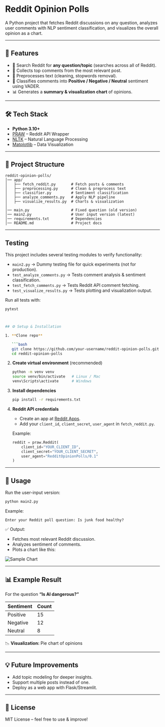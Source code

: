 
# Reddit Opinion Polls

A Python project that fetches Reddit discussions on any question, analyzes user comments with NLP sentiment classification, and visualizes the overall opinion as a chart.

---

## 📌 Features

* 🔎 Search Reddit for **any question/topic** (searches across all of Reddit).
* 💬 Collects top comments from the most relevant post.
* 🧹 Preprocesses text (cleaning, stopwords removal).
* 🤖 Classifies comments into **Positive / Negative / Neutral** sentiment using VADER.
* 📊 Generates a **summary & visualization chart** of opinions.

---

## 🛠️ Tech Stack

* **Python 3.10+**
* [PRAW](https://praw.readthedocs.io/) – Reddit API Wrapper
* [NLTK](https://www.nltk.org/) – Natural Language Processing
* [Matplotlib](https://matplotlib.org/) – Data Visualization

---

## 📂 Project Structure

```
reddit-opinion-polls/
│── app/
│   ├── fetch_reddit.py       # Fetch posts & comments
│   ├── preprocessing.py      # Clean & preprocess text
│   ├── classifier.py         # Sentiment classification
│   ├── analyze_comments.py   # Apply NLP pipeline
│   ├── visualize_results.py  # Charts & visualization
│
│── main.py                   # Fixed question (old version)
│── main2.py                  # User input version (latest)
│── requirements.txt          # Dependencies
│── README.md                 # Project docs
```

---

## Testing

This project includes several testing modules to verify functionality:

- `main2.py` → Dummy testing file for quick experiments (not for production).
- `test_analyze_comments.py` → Tests comment analysis & sentiment classification.
- `test_fetch_comments.py` → Tests Reddit API comment fetching.
- `test_visualize_results.py` → Tests plotting and visualization output.

Run all tests with:
```bash
pytest



## ⚙️ Setup & Installation

1. **Clone repo**

   ```bash
   git clone https://github.com/your-username/reddit-opinion-polls.git
   cd reddit-opinion-polls
   ```

2. **Create virtual environment** (recommended)

   ```bash
   python -m venv venv
   source venv/bin/activate   # Linux / Mac
   venv\Scripts\activate      # Windows
   ```

3. **Install dependencies**

   ```bash
   pip install -r requirements.txt
   ```

4. **Reddit API credentials**

   * Create an app at [Reddit Apps](https://www.reddit.com/prefs/apps).
   * Add your `client_id`, `client_secret`, `user_agent` in `fetch_reddit.py`.

   Example:

   ```python
   reddit = praw.Reddit(
       client_id="YOUR_CLIENT_ID",
       client_secret="YOUR_CLIENT_SECRET",
       user_agent="RedditOpinionPolls/0.1"
   )
   ```

---

## 🚀 Usage

Run the user-input version:

```bash
python main2.py
```

Example:

```
Enter your Reddit poll question: Is junk food healthy?
```

✅ Output:

* Fetches most relevant Reddit discussion.
* Analyzes sentiment of comments.
* Plots a chart like this:

![Sample Chart](https://via.placeholder.com/600x300.png?text=Sentiment+Chart)

---

## 📊 Example Result

For the question **“Is AI dangerous?”**

| Sentiment | Count |
| --------- | ----- |
| Positive  | 15    |
| Negative  | 12    |
| Neutral   | 8     |

📉 **Visualization:** Pie chart of opinions

---

## 💡 Future Improvements

* Add topic modeling for deeper insights.
* Support multiple posts instead of one.
* Deploy as a web app with Flask/Streamlit.

---

## 📝 License

MIT License – feel free to use & improve!


